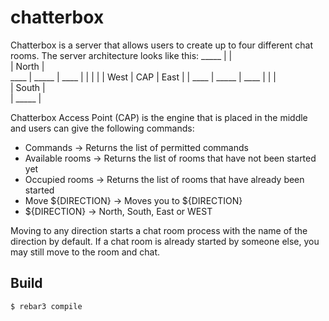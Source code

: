 chatterbox
============
Chatterbox is a server that allows users to create up to four different chat rooms.
The server architecture looks like this:
                 _____ 
               |       |      
               | North |      
          ____ | _____ | ____ 
        |      |       |      |
        | West |  CAP  | East |
        | ____ | _____ | ____ |
               |       |      
               | South |      
               | _____ |      


Chatterbox Access Point (CAP) is the engine that is  placed in the middle
and users can give the following commands:
 - Commands          -> Returns the list of permitted commands
 - Available rooms   -> Returns the list of rooms that have not been started yet
 - Occupied rooms    -> Returns the list of rooms that have already been started
 - Move ${DIRECTION} -> Moves you to ${DIRECTION} 
 - ${DIRECTION}      -> North, South, East or WEST
 
Moving to any direction starts a chat room process with the name of the direction by default.
If a chat room is already started by someone else, you may still move to the room and chat.


Build
-----

    $ rebar3 compile

